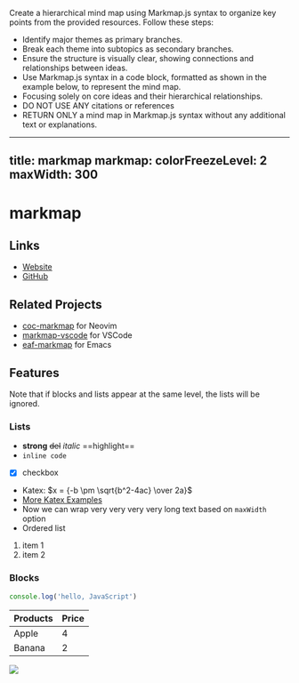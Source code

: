 Create a hierarchical mind map using Markmap.js syntax to organize key points from the provided resources. Follow these steps:
- Identify major themes as primary branches.
- Break each theme into subtopics as secondary branches.
- Ensure the structure is visually clear, showing connections and relationships between ideas.
- Use Markmap.js syntax in a code block, formatted as shown in the example below, to represent the mind map.
- Focusing solely on core ideas and their hierarchical relationships.
- DO NOT USE ANY citations or references
- RETURN ONLY a mind map in Markmap.js syntax without any additional text or explanations.

<MarkmapExample>

---
title: markmap
markmap:
  colorFreezeLevel: 2
  maxWidth: 300
---

# markmap

## Links

- [Website](https://markmap.js.org/)
- [GitHub](https://github.com/gera2ld/markmap)

## Related Projects

- [coc-markmap](https://github.com/gera2ld/coc-markmap) for Neovim
- [markmap-vscode](https://marketplace.visualstudio.com/items?itemName=gera2ld.markmap-vscode) for VSCode
- [eaf-markmap](https://github.com/emacs-eaf/eaf-markmap) for Emacs

## Features

Note that if blocks and lists appear at the same level, the lists will be ignored.

### Lists

- **strong** ~~del~~ *italic* ==highlight==
- `inline code`
- [x] checkbox
- Katex: $x = {-b \pm \sqrt{b^2-4ac} \over 2a}$ <!-- markmap: fold -->
- [More Katex Examples](#?d=gist:af76a4c245b302206b16aec503dbe07b:katex.md)
- Now we can wrap very very very very long text based on `maxWidth` option
- Ordered list
1. item 1
2. item 2

### Blocks

```js
console.log('hello, JavaScript')
```

| Products | Price |
|-|-|
| Apple | 4 |
| Banana | 2 |

![](https://markmap.js.org/favicon.png)
</MarkmapExample>